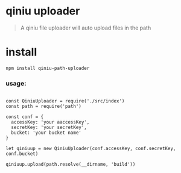 # qiniu uploader

>A qiniu file uploader will auto upload files in the path

# install 
```
npm install qiniu-path-uploader
```

### usage:

```

const QiniuUploader = require('./src/index')
const path = require('path')

const conf = {
  accessKey: 'your aaccessKey',
  secretKey: 'your secretKey',
  bucket: 'your bucket name'
}

let qiniuup = new QiniuUploader(conf.accessKey, conf.secretKey, conf.bucket)

qiniuup.upload(path.resolve(__dirname, 'build'))

```